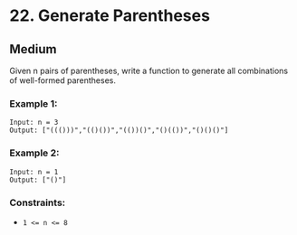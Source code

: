 # 22. Generate Parentheses


## Medium

Given n pairs of parentheses, write a function to generate all combinations of well-formed parentheses.

### Example 1:
```console
Input: n = 3
Output: ["((()))","(()())","(())()","()(())","()()()"]
```

### Example 2:
```console
Input: n = 1
Output: ["()"]
```

### Constraints:

- `1 <= n <= 8`